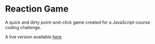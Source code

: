 # Reaction Game

A quick and dirty point-and-click game created for a JavaScript-course coding challenge.

A live version available [here](https://mikaelfeher.github.io/reactiongame)
